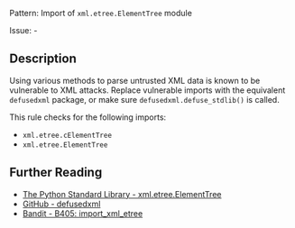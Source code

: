 Pattern: Import of `xml.etree.ElementTree` module

Issue: -

## Description

Using various methods to parse untrusted XML data is known to be vulnerable to
XML attacks. Replace vulnerable imports with the equivalent `defusedxml`
package, or make sure `defusedxml.defuse_stdlib()` is called.

This rule checks for the following imports:

  - `xml.etree.cElementTree`
  - `xml.etree.ElementTree`

## Further Reading

* [The Python Standard Library - xml.etree.ElementTree](https://docs.python.org/2/library/xml.etree.elementtree.html#module-xml.etree.ElementTree)
* [GitHub - defusedxml](https://github.com/tiran/defusedxml)
* [Bandit - B405: import_xml_etree](https://bandit.readthedocs.io/en/1.7.4/blacklists/blacklist_imports.html#b405-import-xml-etree)
